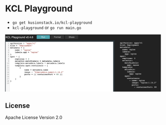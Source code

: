 # KCL Playground

- `go get kusionstack.io/kcl-playground`
- `kcl-playground` or `go run main.go`

![](screenshot.jpg)

## License

Apache License Version 2.0
